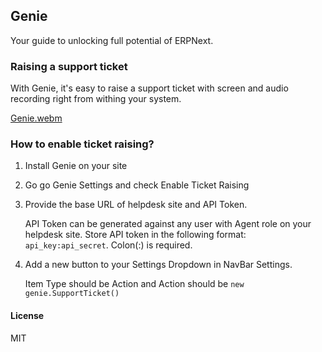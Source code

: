 ## Genie

Your guide to unlocking full potential of ERPNext.

### Raising a support ticket

With Genie, it's easy to raise a support ticket with screen and audio recording right from withing your system.

[Genie.webm](https://github.com/wahni-green/genie/assets/52111700/224de4b8-c7b7-40bb-9299-0e0cc63a63b0)


### How to enable ticket raising?

1. Install Genie on your site
2. Go go Genie Settings and check Enable Ticket Raising
3. Provide the base URL of helpdesk site and API Token.

   API Token can be generated against any user with Agent role on your helpdesk site. Store API token in the following format: `api_key:api_secret`. Colon(:) is required.
5. Add a new button to your Settings Dropdown in NavBar Settings.

   Item Type should be Action and Action should be `new genie.SupportTicket()`

#### License

MIT
